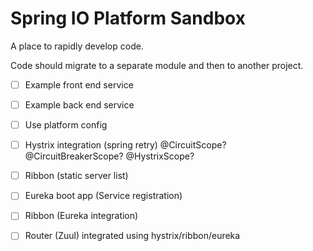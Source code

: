 Spring IO Platform Sandbox
=========

A place to rapidly develop code.  

Code should migrate to a separate module and then to another project.

- [ ] Example front end service
- [ ] Example back end service
- [ ] Use platform config
- [ ] Hystrix integration (spring retry) @CircuitScope? @CircuitBreakerScope? @HystrixScope?
- [ ] Ribbon (static server list)
- [ ] Eureka boot app (Service registration)
- [ ] Ribbon (Eureka integration)
- [ ] Router (Zuul) integrated using hystrix/ribbon/eureka

